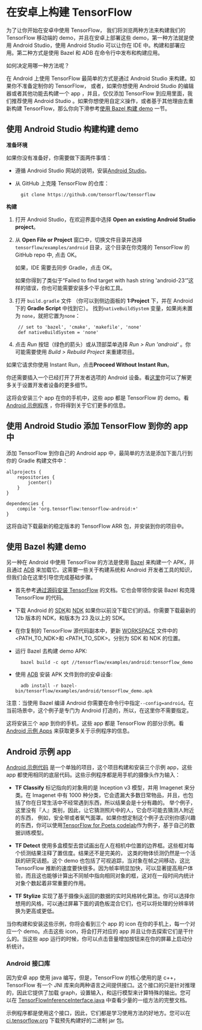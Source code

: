 # 在安卓上构建 TensorFlow

为了让你开始在安卓中使用 TensorFlow， 我们将浏览两种方法来构建我们的 TensorFlow 移动端的 demo，并且在安卓上部署这些 demo，第一种方法就是使用 Android Studio，使用 Android Studio 可以让你在 IDE 中。构建和部署应用。第二种方式是使用 Bazel 和 ADB 在命令行中发布和构建应用。

如何决定用哪一种方法呢？

在 Android 上使用 TensorFlow 最简单的方式是通过 Android Studio 来构建。如果你不准备定制你的 TensorFlow， 或者，如果你想使用 Android Studio 的编辑器或者其他功能去构建一个 app ，并且，仅仅添加 TensorFlow 到应用里面，我们推荐使用 Android Studio 。如果你想使用自定义操作，或者基于其他理由去重新构建 TensorFlow，那么你向下滑参考[使用 Bazel 构建 demo](#使用-bazel-构建-demo) 一节。

## 使用 Android Studio 构建构建 demo 

**准备环境**

如果你没有准备好，你需要做下面两件事情：

- 遵循 Android Studio 网站的说明，安装[Android Studio](https://developer.android.com/studio/index.html)。
  

- 从 GitHub 上克隆 TensorFlow 的仓库：

        git clone https://github.com/tensorflow/tensorflow

**构建**

1.  打开 Android Studio，在欢迎界面中选择 **Open an existing Android Studio project**。

2. 从 **Open File or Project** 窗口中，切换文件目录并选择`tensorflow/examples/android` 目录，这个目录在你克隆的 TensorFlow 的 GitHub repo 中, 点击 OK。

    如果，IDE 需要去同步 Gradle，点击 OK。

    如果你得到了类似于“Failed to find target with hash string 'android-23‘”这样的错误，你也可能需要安装多个平台和工具。

3. 打开 `build.gradle` 文件 （你可以到侧边面板的 **1:Project** 下，并在 Android 下的 **Gradle Script** 中找到它）。 找到`nativeBuildSystem` 变量，如果尚未置为 `none`，就把它置为`none`：

        // set to 'bazel', 'cmake', 'makefile', 'none'
        def nativeBuildSystem = 'none'

4. 点击 *Run* 按钮（绿色的箭头）或从顶部菜单选择 *Run > Run 'android'* 。你可能需要使用 *Build > Rebuild Project* 来重建项目。

如果它请求你使用 Instant Run，点击**Proceed Without Instant Run**。

  你还需要插入一个已经打开了开发者选项的 Android 设备。看[这里](https://developer.android.com/studio/run/device.html)你可以了解更多关于设置开发者设备的更多细节。

这将会安装三个 app 在你的手机中，这些 app 都是 TensorFlow 的 demo。看 [Android 示例程序](#android-示例-app) ，你将得到关于它们更多的信息。

## 使用 Android Studio 添加 TensorFlow 到你的 app 中

添加 TensorFlow 到你自己的 Android app 中，最简单的方法是添加下面几行到你的 Gradle 构建文件中：

    allprojects {
        repositories {
            jcenter()
        }
	}

    dependencies {
        compile 'org.tensorflow:tensorflow-android:+'
    }

这将自动下载最新的稳定版本的 TensorFlow ARR 包，并安装到你的项目中。

##  使用 Bazel 构建 demo

另一种在 Android 中使用 TensorFlow 的方法是使用 [Bazel](https://bazel.build/) 来构建一个 APK，并且通过 [ADB](https://developer.android.com/studio/command-line/adb.html) 来加载它。这需要一些关于构建系统和 Android 开发者工具的知识，但我们会在这里引导您完成基础步骤。

- 首先参考[通过源码安装 TensorFlow](./install_sources.md) 的文档。它也会带领你安装 Bazel 和克隆TensorFlow 的代码。

- 下载 Android 的 [SDK](https://developer.android.com/studio/index.html)和 [NDK](https://developer.android.com/ndk/download/index.html) 如果你以前没下载它们的话。你需要下载最新的 12b 版本的 NDK，和版本为 23 及以上的 SDK。

- 在你复制的 TensorFlow 源代码副本中，更新 [WORKSPACE](https://github.com/tensorflow/tensorflow/blob/master/WORKSPACE) 文件中的 &lt;PATH_TO_NDK&gt;和 &lt;PATH_TO_SDK&gt;。分别为 SDK 和 NDK 的位置。

- 运行 Bazel 去构建 demo APK:

        bazel build -c opt //tensorflow/examples/android:tensorflow_demo

- 使用 [ADB](https://developer.android.com/studio/command-line/adb.html#move) 安装 APK 文件到你的安卓设备:

        adb install -r bazel-bin/tensorflow/examples/android/tensorflow_demo.apk

注意：当使用 Bazel 编译 Android 你需要在命令行中指定`--config=android`。在当前场景中，这个例子是专门为 Android 打造的，所以，在这里你不需要指定。

这将安装三个 app 到你的手机，这些 app 都是 TensorFlow 的部分示例。看 [Android 示例 Apps](#android-示例-app) 来获取更多关于示例程序的信息。

## Android 示例 app


[Android 示例代码](https://www.tensorflow.org/code/tensorflow/examples/android/) 是一个单独的项目，这个项目构建和安装三个示例 app，这些 app 都使用相同的底层代码。这些示例程序都是用手机的摄像头作为输入：

- **TF Classify** 标记指向的对象用的是 Inception v3 模型，并用 Imagenet 来分类。在 Imagenet 中有 1000 种分类，它会遗漏大多数日常物品，并且，也包括了你在日常生活中不经常遇到东西，所以结果会是十分有趣的。 举个例子，这里没有『人』类别，因此，让它猜测照片中的人，它会尽可能去猜测人附近的东西， 例如，安全带或者氧气面罩。如果你想定制这个例子去识别你感兴趣的东西，你可以使用[TensorFlow for Poets codelab](https://codelabs.developers.google.com/codelabs/tensorflow-for-poets/index.html#0)作为例子，基于自己的数据训练模型。

- **TF Detect** 使用多盒模型去尝试画出在人在相机中位置的边界框。这些框对每个侦测结果注释了置信度。结果还不是完美的， 这类的物体侦测仍然是一个活跃的研究话题。这个 demo 也包括了可视追踪，当对象在帧之间移动，这比 TensorFlow 推断的速度要快很多。因为帧率明显加快，可以显著提高用户体验，而且这也能够计算出不同帧中指向相同对象的框，这对在一段时间内统计对象个数起着非常重要的作用。

- **TF Stylize** 实现了基于摄像头返回的数据的实时风格转化算法。你可以选择你想用的风格，可以通过屏幕下面的调色板混合它们，也可以将处理的分辨率转换为更高或更低。

当你构建和安装这些示例，你将会看到三个 app 的 icon 在你的手机上，每一个对应一个 demo。点击这些 icon，将会打开对应的 app 并且让你去探索它们是干什么的。当这些 app 运行的时候，你可以点击音量增加按钮来在你的屏幕上启动分析统计。

### Android 接口库

因为安卓 app 使用 java 编写，但是，TensorFlow 的核心使用的是 c++，TensorFlow 有一个 JNI 库来向两种语言之间提供接口。这个接口的只是针对推理的，因此它提供了加载 graph，设置输入，和运行模型来计算特殊的输出。您可以在 [TensorFlowInferenceInterface.java](https://www.tensorflow.org/code/tensorflow/contrib/android/java/org/tensorflow/contrib/android/TensorFlowInferenceInterface.java) 中查看少量的一组方法的完整文档。

示例程序都是使用这个接口，因此，它们都是学习使用方法的好地方。您可以在 [ci.tensorflow.org](https://ci.tensorflow.org/view/Nightly/job/nightly-android/) 下载预先构建好的二进制 jar 包。

